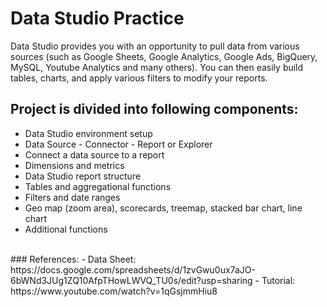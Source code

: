 # Data Studio Practice
Data Studio provides you with an opportunity to pull data from various sources (such as Google Sheets, Google Analytics, Google Ads, BigQuery, MySQL, Youtube Analytics and many others). You can then easily build tables, charts, and apply various filters to modify your reports.
<br>
## Project is divided into following components:
- Data Studio environment setup
- Data Source - Connector - Report or Explorer
- Connect a data source to a report
- Dimensions and metrics
- Data Studio report structure
- Tables and aggregational functions
- Filters and date ranges
- Geo map (zoom area), scorecards, treemap, stacked bar chart, line chart
- Additional functions
<br>
### References:
- Data Sheet: https://docs.google.com/spreadsheets/d/1zvGwu0ux7aJO-6bWNd3JUg1ZQ10AfpTHowLWVQ_TU0s/edit?usp=sharing
- Tutorial: https://www.youtube.com/watch?v=1qGsjmmHiu8
